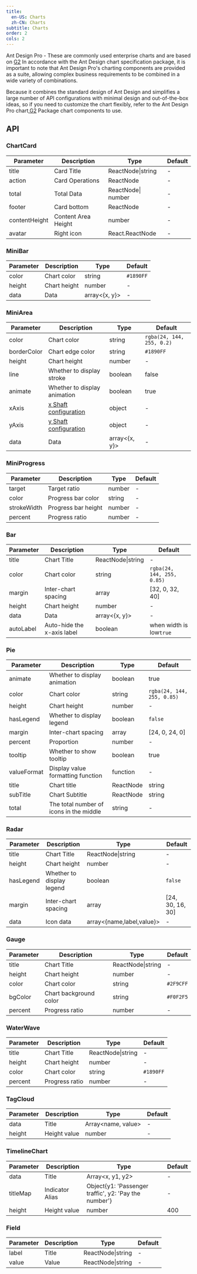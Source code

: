 ```yaml
---
title: 
  en-US: Charts
  zh-CN: Charts
subtitle: Charts
order: 2
cols: 2
---
```


Ant Design Pro - These are commonly used enterprise charts and are based on [G2](https://antv.alipay.com/g2/doc/index.html) In accordance with the Ant Design chart specification package, it is important to note that Ant Design Pro's charting components are provided as a suite, allowing complex business requirements to be combined in a wide variety of combinations.

Because it combines the standard design of Ant Design and simplifies a large number of API configurations with minimal design and out-of-the-box ideas, so if you need to customize the chart flexibly, refer to the Ant Design Pro chart,[G2](https://antv.alipay.com/g2/doc/index.html) Package chart components to use.

## API

### ChartCard

| Parameter | Description | Type | Default |
|----------|------------------------------------------|-------------|-------|
| title | Card Title | ReactNode\|string | - |
| action | Card Operations | ReactNode | - |
| total | Total Data | ReactNode\| number | - |
| footer | Card bottom | ReactNode | - |
| contentHeight | Content Area Height | number | - |
| avatar | Right icon | React.ReactNode | - |
### MiniBar

| Parameter | Description | Type | Default |
|----------|------------------------------------------|-------------|-------|
| color | Chart color | string |`#1890FF` |
| height | Chart height | number | - |
| data | Data | array<{x, y}> | - |

### MiniArea

| Parameter | Description | Type | Default |
|----------|------------------------------------------|-------------|-------|
| color | Chart color | string |`rgba(24, 144, 255, 0.2)` |
| borderColor | Chart edge color | string |`#1890FF` |
| height | Chart height | number | - |
| line | Whether to display stroke | boolean | false |
| animate | Whether to display animation | boolean | true |
| xAxis | [x Shaft configuration](http://antvis.github.io/g2/doc/tutorial/start/axis.html) | object | - |
| yAxis | [y Shaft configuration](http://antvis.github.io/g2/doc/tutorial/start/axis.html) | object | - |
| data | Data | array<{x, y}> | - |

### MiniProgress

| Parameter | Description | Type | Default |
|----------|------------------------------------------|-------------|-------|
| target | Target ratio | number | - |
| color | Progress bar color | string | - |
| strokeWidth | Progress bar height | number | - |
| percent | Progress ratio | number | - |

### Bar

| Parameter | Description | Type | Default |
|----------|------------------------------------------|-------------|-------|
| title | Chart Title | ReactNode\|string | - |
| color | Chart color | string |`rgba(24, 144, 255, 0.85)` |
| margin | Inter-chart spacing | array |\[32, 0, 32, 40\] |
| height | Chart height | number | - |
| data | Data | array<{x, y}> | - |
| autoLabel | Auto-hide the x-axis label | boolean | when width is low`true` |

### Pie

| Parameter | Description | Type | Default |
|----------|------------------------------------------|-------------|-------|
| animate | Whether to display animation | boolean | true |
| color | Chart color | string |`rgba(24, 144, 255, 0.85)` |
| height | Chart height | number | - |
| hasLegend | Whether to display legend | boolean |`false` |
| margin | Inter-chart spacing | array |\[24, 0, 24, 0\] |
| percent | Proportion | number | - |
| tooltip | Whether to show tooltip | boolean | true |
| valueFormat | Display value formatting function | function | - |
| title | Chart title | ReactNode | string | - |
| subTitle | Chart Subtitle | ReactNode | string | - |
| total | The total number of icons in the middle | string | - |

### Radar

| Parameter | Description | Type | Default |
|----------|------------------------------------------|-------------|-------|
| title | Chart Title | ReactNode\|string | - |
| height | Chart height | number | - |
| hasLegend | Whether to display legend | boolean |`false` |
| margin | Inter-chart spacing | array |\[24, 30, 16, 30\] |
| data | Icon data | array<{name,label,value}> | - |

### Gauge

| Parameter | Description | Type | Default |
|----------|------------------------------------------|-------------|-------|
| title | Chart Title | ReactNode\|string | - |
| height | Chart height | number | - |
| color | Chart color | string |`#2F9CFF` |
| bgColor | Chart background color | string |`#F0F2F5` |
| percent | Progress ratio | number | - |

### WaterWave

| Parameter | Description | Type | Default |
|----------|------------------------------------------|-------------|-------|
| title | Chart Title | ReactNode\|string | - |
| height | Chart height | number | - |
| color | Chart color | string |`#1890FF` |
| percent | Progress ratio | number | - |

### TagCloud

| Parameter | Description | Type | Default |
|----------|------------------------------------------|-------------|-------|
| data | Title | Array<name, value\> | - |
| height | Height value | number | - |

### TimelineChart

| Parameter | Description | Type | Default |
|----------|------------------------------------------|-------------|-------|
| data | Title | Array<x, y1, y2\> | - |
| titleMap | Indicator Alias ​​| Object{y1: 'Passenger traffic', y2: 'Pay the number'} | - |
| height | Height value | number | 400 |

### Field

| Parameter | Description | Type | Default |
|----------|------------------------------------------|-------------|-------|
| label | Title | ReactNode\|string | - |
| value | Value | ReactNode\|string | - |
